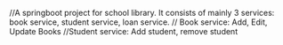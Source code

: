 //A springboot project for school library. It consists of mainly 3 services: book service, student service, loan service.
// Book service: Add, Edit, Update Books
//Student service: Add student, remove student
